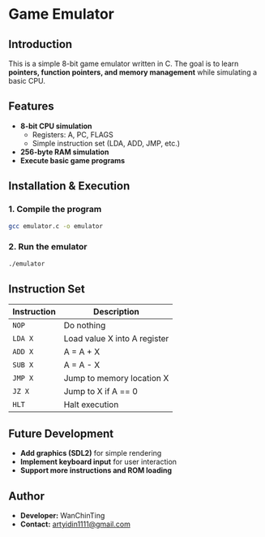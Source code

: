 # Game Emulator

## Introduction

This is a simple 8-bit game emulator written in C. The goal is to learn **pointers, function pointers, and memory management** while simulating a basic CPU.

## Features

- **8-bit CPU simulation**
  - Registers: A, PC, FLAGS
  - Simple instruction set (LDA, ADD, JMP, etc.)
- **256-byte RAM simulation**
- **Execute basic game programs**

## Installation & Execution

### 1. Compile the program

```bash
gcc emulator.c -o emulator
```

### 2. Run the emulator

```bash
./emulator
```

## Instruction Set

| Instruction | Description                  |
| ----------- | ---------------------------- |
| `NOP`       | Do nothing                   |
| `LDA X`     | Load value X into A register |
| `ADD X`     | A = A + X                    |
| `SUB X`     | A = A - X                    |
| `JMP X`     | Jump to memory location X    |
| `JZ X`      | Jump to X if A == 0          |
| `HLT`       | Halt execution               |

## Future Development

- **Add graphics (SDL2)** for simple rendering
- **Implement keyboard input** for user interaction
- **Support more instructions and ROM loading**

## Author

- **Developer:** WanChinTing
- **Contact:** artyidin1111@gmail.com

